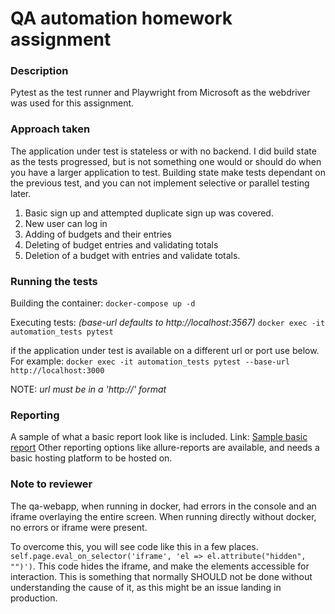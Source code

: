 
# **QA automation homework assignment**

### Description
Pytest as the test runner and Playwright from Microsoft as the webdriver was used for this assignment. 

### Approach taken
The application under test is stateless or with no backend.  I did build state as the tests progressed, but is not something one would or should do when you have a larger application to test.  Building state make tests dependant on the previous test, and you can not implement selective or parallel testing later.

1. Basic sign up and attempted duplicate sign up was covered.
2. New user can log in
3. Adding of budgets and their entries
4. Deleting of budget entries and validating totals
5. Deletion of a budget with entries and validate totals.

### Running the tests

Building the container:
`docker-compose up -d`

Executing tests:
*(base-url defaults to http://localhost:3567)*
`docker exec -it automation_tests pytest`

if the application under test is available on a different url or port use below. For example:
`docker exec -it automation_tests pytest --base-url http://localhost:3000`

NOTE: *url must be in a 'http://' format*

### Reporting
A sample of what a basic report look like is included. Link: [Sample basic report](https://github.com/KotieSmit/datasapiens/blob/master/report/Pytest%20sample%20report.png "Sample basic report")
Other reporting options like allure-reports are available, and needs a basic hosting platform to be hosted on. 

### Note to reviewer
The qa-webapp, when running in docker, had errors in the console and an iframe overlaying the entire screen.  When running directly without docker, no errors or iframe were present.  

To overcome this, you will see code like this in a few places. `self.page.eval_on_selector('iframe', 'el => el.attribute("hidden", "")')`.  This code hides the iframe, and make the elements accessible for interaction. This is something that normally SHOULD not be done without understanding the cause of it, as this might be an issue landing in production.
